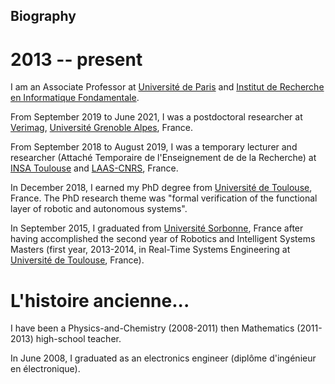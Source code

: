 ## Biography

# 2013 -- present

I am an Associate Professor at [Université de Paris](https://u-paris.fr/en/) and [Institut de Recherche en Informatique Fondamentale](https://www.irif.fr/index).

From September 2019 to June 2021, I was a postdoctoral researcher at [Verimag](https://www.verimag.fr), [Université Grenoble Alpes](https://www.univ-grenoble-alpes.fr/english/), France.

From September 2018 to August 2019, I was a temporary lecturer and researcher (Attaché Temporaire de l'Enseignement de de la Recherche) at [INSA Toulouse](http://www.insa-toulouse.fr/en/index.html) and [LAAS-CNRS](https://www.laas.fr/public/en), France.

In December 2018, I earned my PhD degree from [Université de Toulouse](https://en.univ-toulouse.fr), France. The PhD research theme was "formal verification of the functional layer of robotic and autonomous systems". 

In September 2015, I graduated from [Université Sorbonne](https://www.sorbonne-universite.fr/en), France after having accomplished the second year of Robotics and Intelligent Systems Masters (first year, 2013-2014, in Real-Time Systems Engineering at [Université de Toulouse](https://en.univ-toulouse.fr), France).

# L'histoire ancienne...

I have been a Physics-and-Chemistry (2008-2011) then Mathematics (2011-2013) high-school teacher.

In June 2008, I graduated as an electronics engineer (diplôme d'ingénieur en électronique).


 




